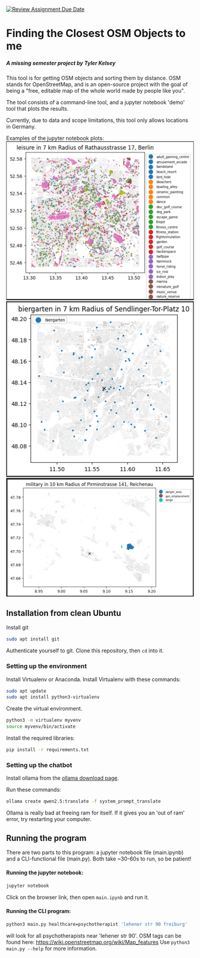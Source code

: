 [![Review Assignment Due Date](https://classroom.github.com/assets/deadline-readme-button-22041afd0340ce965d47ae6ef1cefeee28c7c493a6346c4f15d667ab976d596c.svg)](https://classroom.github.com/a/gYesjz7o)

# **Finding the Closest OSM Objects to me**
##### **A missing semester project by Tyler Kelsey**

This tool is for getting OSM objects and sorting them by distance. OSM stands for OpenStreetMap, and is an open-source project with the goal of being a "free, editable map of the whole world made by people like you". 

The tool consists of a command-line tool, and a jupyter notebook 'demo' tool that plots the results.

Currently, due to data and scope limitations, this tool only allows locations in Germany.

Examples of the jupyter notebook plots:
![image](images/berlin_leisure.png)
![image](images/munich_biergarten.png)
![image](images/reichenau_military.png)

## **Installation from clean Ubuntu**

Install git
```bash
sudo apt install git
```
Authenticate yourself to git.
Clone this repository, then ```cd``` into it.

### Setting up the environment
Install Virtualenv or Anaconda. Install Virtualenv with these commands:
```bash
sudo apt update
sudo apt install python3-virtualenv
```
Create the virtual environment.
```bash
python3 -m virtualenv myvenv
source myvenv/bin/activate
```
Install the required libraries:
```bash
pip install -r requirements.txt
```
### Setting up the chatbot

Install ollama from the [ollama download page](https://ollama.com/download).

Run these commands:
```bash
ollama create qwen2.5:translate -f system_prompt_translate
```
Ollama is really bad at freeing ram for itself. If it gives you an 'out of ram' error, try restarting your computer.
## **Running the program**
There are two parts to this program: a jupyter notebook file (main.ipynb) and a CLI-functional file (main.py).
Both take ~30-60s to run, so be patient!
#### Running the jupyter notebook:
```bash
jupyter notebook
```
Click on the browser link, then open ```main.ipynb``` and run it.

#### Running the CLI program:
```bash
python3 main.py healthcare=psychotherapist 'lehener str 90 freiburg'
```
will look for all psychotherapists near 'lehener str 90'.
OSM tags can be found here: https://wiki.openstreetmap.org/wiki/Map_features
Use ```python3 main.py --help``` for more information.
